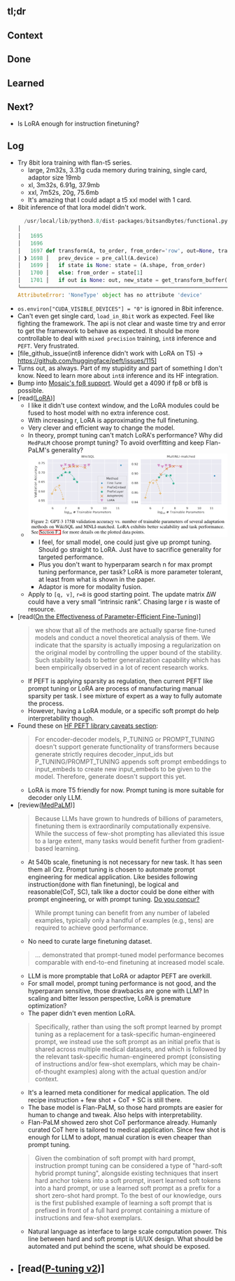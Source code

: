 ## tl;dr

## Context

## Done

## Learned

## Next?
- Is LoRA enough for instruction finetuning? 

## Log
- Try 8bit lora training with flan-t5 series.
  - large, 2m32s, 3.31g cuda memory during training, single card, adaptor size 19mb
  - xl, 3m32s, 6.91g, 37.9mb
  - xxl, 7m52s, 20g, 75.6mb
  - It's amazing that I could adapt a t5 xxl model with 1 card.
- 8bit inference of that lora model didn't work.
  ```python
    /usr/local/lib/python3.8/dist-packages/bitsandbytes/functional.py:1698 in transform              │
  │                                                                                                  │
  │   1695                                                                                           │
  │   1696                                                                                           │
  │   1697 def transform(A, to_order, from_order='row', out=None, transpose=False, state=None, ld=N  │
  │ ❱ 1698 │   prev_device = pre_call(A.device)                                                      │
  │   1699 │   if state is None: state = (A.shape, from_order)                                       │
  │   1700 │   else: from_order = state[1]                                                           │
  │   1701 │   if out is None: out, new_state = get_transform_buffer(state[0], A.dtype, A.device, t  │
  ╰──────────────────────────────────────────────────────────────────────────────────────────────────╯
  AttributeError: 'NoneType' object has no attribute 'device'
  ```
- `os.environ["CUDA_VISIBLE_DEVICES"] = "0"` is ignored in 8bit inference.  
- Can't even get single card, `load_in_8bit` work as expected. Feel like fighting the framework. The api is not clear and waste time try and error to get the framework to behave as expected. It should be more controllable to deal with `mixed precision` training, `int8` inference and `PEFT`. Very frustrated.
- [file_github_issue(int8 inference didn't work with LoRA on T5) -> https://github.com/huggingface/peft/issues/115]
- Turns out, as always. Part of my stupidity and part of something I don't know. Need to learn more about `int8` inference and its HF integration.
- Bump into [Mosaic's fp8 support](https://github.com/mosaicml/composer/pull/1965). Would get a 4090 if fp8 or bf8 is possible. 
- [read([LoRA](https://arxiv.org/abs/2106.09685))]
  - I like it didn't use context window, and the LoRA modules could be fused to host model with no extra inference cost.
  - With increasing r, LoRA is approximating the full finetuning. 
  - Very clever and efficient way to change the model. 
  - In theory, prompt tuning can't match LoRA's performance? Why did `MedPaLM` choose prompt tuning? To avoid overfitting and keep Flan-PaLM's generality? 
  - ![](asset/lora.png)
    - I feel, for small model, one could just give up prompt tuning. Should go straight to LoRA. Just have to sacrifice generality for targeted performance. 
    - Plus you don't want to hyperparam search n for max prompt tuning performance, per task? LoRA is more parameter tolerant, at least from what is shown in the paper. 
    - Adaptor is more for modality fusion. 
  - Apply to `[q, v]`, `r=8` is good starting point. The update matrix ∆W could have a very small “intrinsic rank”. Chasing large r is waste of resource. 
- [read([On the Effectiveness of Parameter-Efficient Fine-Tuning](http://arxiv.org/abs/2211.15583))]
  > we show that all of the methods are actually sparse fine-tuned models and conduct a novel theoretical analysis of them. We indicate that the sparsity is actually imposing a regularization on the original model by controlling the upper bound of the stability. Such stability leads to better generalization capability which has been empirically observed in a lot of recent research works.
  - If PEFT is applying sparsity as regulation, then current PEFT like prompt tuning or LoRA are process of manufacturing manual sparsity per task. I see mixture of expert as a way to fully automate the process.
  - However, having a LoRA module, or a specific soft prompt do help interpretability though. 
- Found these on [HF PEFT library caveats section](https://github.com/huggingface/peft#caveats):
  > For encoder-decoder models, P_TUNING or PROMPT_TUNING doesn't support generate functionality of transformers because generate strictly requires decoder_input_ids but P_TUNING/PROMPT_TUNING appends soft prompt embeddings to input_embeds to create new input_embeds to be given to the model. Therefore, generate doesn't support this yet.
  - LoRA is more T5 friendly for now. Prompt tuning is more suitable for decoder only LLM.
- [review([MedPaLM](http://arxiv.org/abs/2212.13138))]
  > Because LLMs have grown to hundreds of billions of parameters, finetuning them is extraordinarily computationally expensive. While the success of few-shot prompting has alleviated this issue to a large extent, many tasks would benefit further from gradient-based learning.
    - At 540b scale, finetuning is not necessary for new task. It has seen them all Orz. Prompt tuning is chosen to automate prompt engineering for medical application. Like besides following instruction(done with flan finetuning), be logical and reasonable(CoT, SC), talk like a doctor could be done either with prompt engineering, or with prompt tuning. [Do you concur?](https://www.youtube.com/watch?v=qyngj0M-LQk&t=2s)
  > While prompt tuning can benefit from any number of labeled examples, typically only a handful of examples (e.g., tens) are required to achieve good performance.
    - No need to curate large finetuning dataset. 
  > ... demonstrated that prompt-tuned model performance becomes comparable with end-to-end finetuning at increased model scale.
    - LLM is more promptable that LoRA or adaptor PEFT are overkill.
    - For small model, prompt tuning performance is not good, and the hyperparam sensitive, those drawbacks are gone with LLM? In scaling and bitter lesson perspective, LoRA is premature optimization?
    - The paper didn't even mention LoRA.
  > Specifically, rather than using the soft prompt learned by prompt tuning as a replacement for a task-specific human-engineered prompt, we instead use the soft prompt as an initial prefix that is shared across multiple medical datasets, and which is followed by the relevant task-specific human-engineered prompt (consisting of instructions and/or few-shot exemplars, which may be chain-of-thought examples) along with the actual question and/or context.
    - It's a learned meta conditioner for medical application. The old recipe instruction + few shot + CoT + SC is still there.
    - The base model is Flan-PaLM, so those hard prompts are easier for human to change and tweak. Also helps with interpretability.
    - Flan-PaLM showed zero shot CoT performance already. Humanly curated CoT here is tailored to medical application. Since few shot is enough for LLM to adopt, manual curation is even cheaper than prompt tuning.
  > Given the combination of soft prompt with hard prompt, instruction prompt tuning can be considered a type of "hard-soft hybrid prompt tuning", alongside existing techniques that insert hard anchor tokens into a soft prompt, insert learned soft tokens into a hard prompt, or use a learned soft prompt as a prefix for a short zero-shot hard prompt. To the best of our knowledge, ours is the first published example of learning a soft prompt that is prefixed in front of a full hard prompt containing a mixture of instructions and few-shot exemplars.
    - Natural language as interface to large scale computation power. This line between hard and soft prompt is UI/UX design. What should be automated and put behind the scene, what should be exposed.
- [read([P-tuning v2](http://arxiv.org/abs/2110.07602))]
  - 